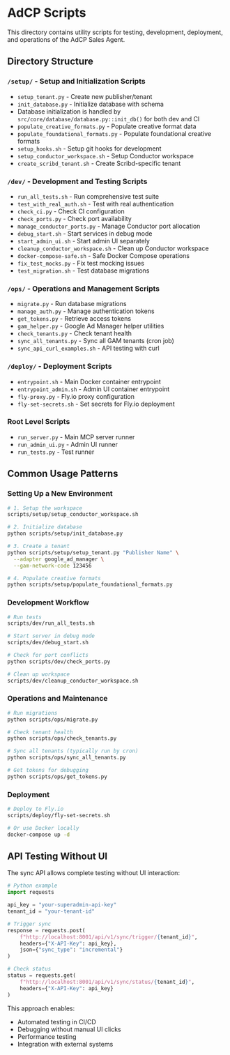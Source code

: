 # AdCP Scripts

This directory contains utility scripts for testing, development, deployment, and operations of the AdCP Sales Agent.

## Directory Structure

### `/setup/` - Setup and Initialization Scripts
- `setup_tenant.py` - Create new publisher/tenant
- `init_database.py` - Initialize database with schema
- Database initialization is handled by `src/core/database/database.py::init_db()` for both dev and CI
- `populate_creative_formats.py` - Populate creative format data
- `populate_foundational_formats.py` - Populate foundational creative formats
- `setup_hooks.sh` - Setup git hooks for development
- `setup_conductor_workspace.sh` - Setup Conductor workspace
- `create_scribd_tenant.sh` - Create Scribd-specific tenant

### `/dev/` - Development and Testing Scripts
- `run_all_tests.sh` - Run comprehensive test suite
- `test_with_real_auth.sh` - Test with real authentication
- `check_ci.py` - Check CI configuration
- `check_ports.py` - Check port availability
- `manage_conductor_ports.py` - Manage Conductor port allocation
- `debug_start.sh` - Start services in debug mode
- `start_admin_ui.sh` - Start admin UI separately
- `cleanup_conductor_workspace.sh` - Clean up Conductor workspace
- `docker-compose-safe.sh` - Safe Docker Compose operations
- `fix_test_mocks.py` - Fix test mocking issues
- `test_migration.sh` - Test database migrations

### `/ops/` - Operations and Management Scripts
- `migrate.py` - Run database migrations
- `manage_auth.py` - Manage authentication tokens
- `get_tokens.py` - Retrieve access tokens
- `gam_helper.py` - Google Ad Manager helper utilities
- `check_tenants.py` - Check tenant health
- `sync_all_tenants.py` - Sync all GAM tenants (cron job)
- `sync_api_curl_examples.sh` - API testing with curl

### `/deploy/` - Deployment Scripts
- `entrypoint.sh` - Main Docker container entrypoint
- `entrypoint_admin.sh` - Admin UI container entrypoint
- `fly-proxy.py` - Fly.io proxy configuration
- `fly-set-secrets.sh` - Set secrets for Fly.io deployment

### Root Level Scripts
- `run_server.py` - Main MCP server runner
- `run_admin_ui.py` - Admin UI runner
- `run_tests.py` - Test runner

## Common Usage Patterns

### Setting Up a New Environment
```bash
# 1. Setup the workspace
scripts/setup/setup_conductor_workspace.sh

# 2. Initialize database
python scripts/setup/init_database.py

# 3. Create a tenant
python scripts/setup/setup_tenant.py "Publisher Name" \
  --adapter google_ad_manager \
  --gam-network-code 123456

# 4. Populate creative formats
python scripts/setup/populate_foundational_formats.py
```

### Development Workflow
```bash
# Run tests
scripts/dev/run_all_tests.sh

# Start server in debug mode
scripts/dev/debug_start.sh

# Check for port conflicts
python scripts/dev/check_ports.py

# Clean up workspace
scripts/dev/cleanup_conductor_workspace.sh
```

### Operations and Maintenance
```bash
# Run migrations
python scripts/ops/migrate.py

# Check tenant health
python scripts/ops/check_tenants.py

# Sync all tenants (typically run by cron)
python scripts/ops/sync_all_tenants.py

# Get tokens for debugging
python scripts/ops/get_tokens.py
```

### Deployment
```bash
# Deploy to Fly.io
scripts/deploy/fly-set-secrets.sh

# Or use Docker locally
docker-compose up -d
```

## API Testing Without UI

The sync API allows complete testing without UI interaction:

```python
# Python example
import requests

api_key = "your-superadmin-api-key"
tenant_id = "your-tenant-id"

# Trigger sync
response = requests.post(
    f"http://localhost:8001/api/v1/sync/trigger/{tenant_id}",
    headers={"X-API-Key": api_key},
    json={"sync_type": "incremental"}
)

# Check status
status = requests.get(
    f"http://localhost:8001/api/v1/sync/status/{tenant_id}",
    headers={"X-API-Key": api_key}
)
```

This approach enables:
- Automated testing in CI/CD
- Debugging without manual UI clicks
- Performance testing
- Integration with external systems
